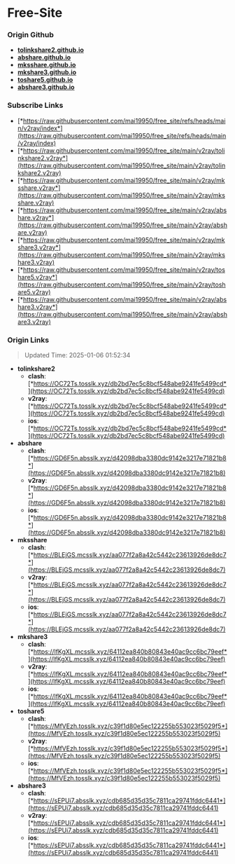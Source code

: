 # Free-Site

### Origin Github

- [**tolinkshare2.github.io**](https://github.com/tolinkshare2/tolinkshare2.github.io)
- [**abshare.github.io**](https://github.com/abshare/abshare.github.io)
- [**mksshare.github.io**](https://github.com/mksshare/mksshare.github.io)
- [**mkshare3.github.io**](https://github.com/mkshare3/mkshare3.github.io)
- [**toshare5.github.io**](https://github.com/toshare5/toshare5.github.io)
- [**abshare3.github.io**](https://github.com/abshare3/abshare3.github.io)

### Subscribe Links

- [*https://raw.githubusercontent.com/mai19950/free_site/refs/heads/main/v2ray/index*](https://raw.githubusercontent.com/mai19950/free_site/refs/heads/main/v2ray/index)
- [*https://raw.githubusercontent.com/mai19950/free_site/main/v2ray/tolinkshare2.v2ray*](https://raw.githubusercontent.com/mai19950/free_site/main/v2ray/tolinkshare2.v2ray)
- [*https://raw.githubusercontent.com/mai19950/free_site/main/v2ray/mksshare.v2ray*](https://raw.githubusercontent.com/mai19950/free_site/main/v2ray/mksshare.v2ray)
- [*https://raw.githubusercontent.com/mai19950/free_site/main/v2ray/abshare.v2ray*](https://raw.githubusercontent.com/mai19950/free_site/main/v2ray/abshare.v2ray)
- [*https://raw.githubusercontent.com/mai19950/free_site/main/v2ray/mkshare3.v2ray*](https://raw.githubusercontent.com/mai19950/free_site/main/v2ray/mkshare3.v2ray)
- [*https://raw.githubusercontent.com/mai19950/free_site/main/v2ray/toshare5.v2ray*](https://raw.githubusercontent.com/mai19950/free_site/main/v2ray/toshare5.v2ray)
- [*https://raw.githubusercontent.com/mai19950/free_site/main/v2ray/abshare3.v2ray*](https://raw.githubusercontent.com/mai19950/free_site/main/v2ray/abshare3.v2ray)

### Origin Links

> Updated Time: 2025-01-06 01:52:34

- **tolinkshare2**
  - **clash**: [*https://OC72Ts.tosslk.xyz/db2bd7ec5c8bcf548abe9241fe5499cd*](https://OC72Ts.tosslk.xyz/db2bd7ec5c8bcf548abe9241fe5499cd)
  - **v2ray**: [*https://OC72Ts.tosslk.xyz/db2bd7ec5c8bcf548abe9241fe5499cd*](https://OC72Ts.tosslk.xyz/db2bd7ec5c8bcf548abe9241fe5499cd)
  - **ios**: [*https://OC72Ts.tosslk.xyz/db2bd7ec5c8bcf548abe9241fe5499cd*](https://OC72Ts.tosslk.xyz/db2bd7ec5c8bcf548abe9241fe5499cd)
- **abshare**
  - **clash**: [*https://GD6F5n.absslk.xyz/d42098dba3380dc9142e3217e71821b8*](https://GD6F5n.absslk.xyz/d42098dba3380dc9142e3217e71821b8)
  - **v2ray**: [*https://GD6F5n.absslk.xyz/d42098dba3380dc9142e3217e71821b8*](https://GD6F5n.absslk.xyz/d42098dba3380dc9142e3217e71821b8)
  - **ios**: [*https://GD6F5n.absslk.xyz/d42098dba3380dc9142e3217e71821b8*](https://GD6F5n.absslk.xyz/d42098dba3380dc9142e3217e71821b8)
- **mksshare**
  - **clash**: [*https://BLEjGS.mcsslk.xyz/aa077f2a8a42c5442c23613926de8dc7*](https://BLEjGS.mcsslk.xyz/aa077f2a8a42c5442c23613926de8dc7)
  - **v2ray**: [*https://BLEjGS.mcsslk.xyz/aa077f2a8a42c5442c23613926de8dc7*](https://BLEjGS.mcsslk.xyz/aa077f2a8a42c5442c23613926de8dc7)
  - **ios**: [*https://BLEjGS.mcsslk.xyz/aa077f2a8a42c5442c23613926de8dc7*](https://BLEjGS.mcsslk.xyz/aa077f2a8a42c5442c23613926de8dc7)
- **mkshare3**
  - **clash**: [*https://lfKgXL.mcsslk.xyz/64112ea840b80843e40ac9cc6bc79eef*](https://lfKgXL.mcsslk.xyz/64112ea840b80843e40ac9cc6bc79eef)
  - **v2ray**: [*https://lfKgXL.mcsslk.xyz/64112ea840b80843e40ac9cc6bc79eef*](https://lfKgXL.mcsslk.xyz/64112ea840b80843e40ac9cc6bc79eef)
  - **ios**: [*https://lfKgXL.mcsslk.xyz/64112ea840b80843e40ac9cc6bc79eef*](https://lfKgXL.mcsslk.xyz/64112ea840b80843e40ac9cc6bc79eef)
- **toshare5**
  - **clash**: [*https://MfVEzh.tosslk.xyz/c39f1d80e5ec122255b553023f5029f5*](https://MfVEzh.tosslk.xyz/c39f1d80e5ec122255b553023f5029f5)
  - **v2ray**: [*https://MfVEzh.tosslk.xyz/c39f1d80e5ec122255b553023f5029f5*](https://MfVEzh.tosslk.xyz/c39f1d80e5ec122255b553023f5029f5)
  - **ios**: [*https://MfVEzh.tosslk.xyz/c39f1d80e5ec122255b553023f5029f5*](https://MfVEzh.tosslk.xyz/c39f1d80e5ec122255b553023f5029f5)
- **abshare3**
  - **clash**: [*https://sEPUi7.absslk.xyz/cdb685d35d35c7811ca29741fddc6441*](https://sEPUi7.absslk.xyz/cdb685d35d35c7811ca29741fddc6441)
  - **v2ray**: [*https://sEPUi7.absslk.xyz/cdb685d35d35c7811ca29741fddc6441*](https://sEPUi7.absslk.xyz/cdb685d35d35c7811ca29741fddc6441)
  - **ios**: [*https://sEPUi7.absslk.xyz/cdb685d35d35c7811ca29741fddc6441*](https://sEPUi7.absslk.xyz/cdb685d35d35c7811ca29741fddc6441)
